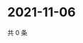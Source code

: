# 2021-11-06

共 0 条

<!-- BEGIN WEIBO -->
<!-- 最后更新时间 Sat Nov 06 2021 11:09:08 GMT+0800 (China Standard Time) -->

<!-- END WEIBO -->
